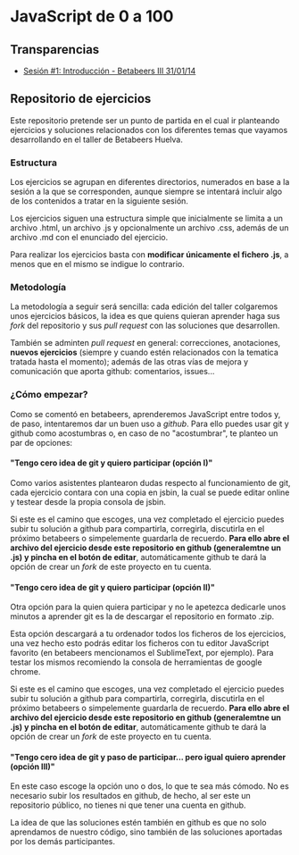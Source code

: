 JavaScript de 0 a 100
=====================

Transparencias
--------------

* [Sesión #1: Introducción - Betabeers III 31/01/14](https://rawgithub.com/NaxYo/js-0-100/master/transparencias/1-intro/index.html "Transparencias de la primer sesión del taller")

Repositorio de ejercicios
-------------------------

Este repositorio pretende ser un punto de partida en el cual ir planteando ejercicios y soluciones relacionados con los diferentes temas que vayamos desarrollando en el taller de Betabeers Huelva.

### Estructura

Los ejercicios se agrupan en diferentes directorios, numerados en base a la sesión a la que se corresponden, aunque siempre se intentará incluir algo de los contenidos a tratar en la siguiente sesión.

Los ejercicios siguen una estructura simple que inicialmente se limita a un archivo .html, un archivo .js y opcionalmente un archivo .css, además de un archivo .md con el enunciado del ejercicio.

Para realizar los ejercicios basta con **modificar únicamente el fichero .js**, a menos que en el mismo se indigue lo contrario.

### Metodología

La metodología a seguir será sencilla: cada edición del taller colgaremos unos ejercicios básicos, la idea es que quiens quieran aprender haga sus *fork* del repositorio y sus *pull request* con las soluciones que desarrollen.

También se adminten *pull request* en general: correcciones, anotaciones, **nuevos ejercicios** (siempre y cuando estén relacionados con la tematica tratada hasta el momento); además de las otras vías de mejora y comunicación que aporta github: comentarios, issues...

### ¿Cómo empezar?

Como se comentó en betabeers, aprenderemos JavaScript entre todos y, de paso, intentaremos dar un buen uso a *github*. Para ello puedes usar git y github como acostumbras o, en caso de no "acostumbrar", te planteo un par de opciones:

#### "Tengo cero idea de git y quiero participar (opción I)"

Como varios asistentes plantearon dudas respecto al funcionamiento de git, cada ejercicio contara con una copia en jsbin, la cual se puede editar online y testear desde la propia consola de jsbin.

Si este es el camino que escoges, una vez completado el ejercicio puedes subir tu solución a github para compartirla, corregirla, discutirla en el próximo betabeers o simpelemente guardarla de recuerdo. **Para ello abre el archivo del ejercicio desde este repositorio en github (generalemtne un .js) y pincha en el botón de editar**, automáticamente github te dará la opción de crear un *fork* de este proyecto en tu cuenta.

#### "Tengo cero idea de git y quiero participar (opción II)"

Otra opción para la quien quiera participar y no le apetezca dedicarle unos minutos a aprender git es la de descargar el repositorio en formato .zip.

Esta opción descargará a tu ordenador todos los ficheros de los ejercicios, una vez hecho esto podrás editar los ficheros con tu editor JavaScript favorito (en betabeers mencionamos el SublimeText, por ejemplo). Para testar los mismos recomiendo la consola de herramientas de google chrome.
 
Si este es el camino que escoges, una vez completado el ejercicio puedes subir tu solución a github para compartirla, corregirla, discutirla en el próximo betabeers o simpelemente guardarla de recuerdo. **Para ello abre el archivo del ejercicio desde este repositorio en github (generalemtne un .js) y pincha en el botón de editar**, automáticamente github te dará la opción de crear un *fork* de este proyecto en tu cuenta.

#### "Tengo cero idea de git y paso de participar... pero igual quiero aprender (opción III)"

En este caso escoge la opción uno o dos, lo que te sea más cómodo. No es necesario subir los resultados en github, de hecho, al ser este un repositorio público, no tienes ni que tener una cuenta en github.

La idea de que las soluciones estén también en github es que no solo aprendamos de nuestro código, sino también de las soluciones aportadas por los demás participantes.